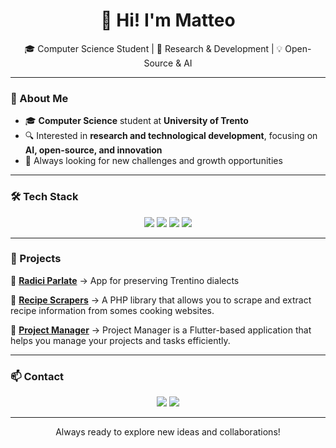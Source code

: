 <h1 align="center">👋 Hi! I'm Matteo</h1>
<p align="center">
  🎓 Computer Science Student | 🔬 Research & Development | 💡 Open-Source & AI
</p>

---

### 🚀 About Me
- 🎓 **Computer Science** student at **University of Trento**
- 🔍 Interested in **research and technological development**, focusing on **AI, open-source, and innovation**
- 🌱 Always looking for new challenges and growth opportunities

---

### 🛠️ Tech Stack
<p align="center">
  <img src="https://img.shields.io/badge/Code-PHP-777BB4?style=for-the-badge&logo=php&logoColor=white" />
  <img src="https://img.shields.io/badge/Code-Java-007396?style=for-the-badge&logo=java&logoColor=white" />
  <img src="https://img.shields.io/badge/Code-Dart-0175C2?style=for-the-badge&logo=dart&logoColor=white" />
  <img src="https://img.shields.io/badge/Database-SQL-003B57?style=for-the-badge&logo=mysql&logoColor=white" />
</p>

---

### 📌 Projects
🔹 **[Radici Parlate](https://github.com/MatteoPasselergue/radici-parlate)** → App for preserving Trentino dialects

🔹 **[Recipe Scrapers](https://github.com/MatteoLore/RecipeScrapers)** → A PHP library that allows you to scrape and extract recipe information from somes cooking websites.

🔹 **[Project Manager](https://github.com/MatteoLore/ProjectManager)** → Project Manager is a Flutter-based application that helps you manage your projects and tasks efficiently.

---

### 📫 Contact
<p align="center">
  <a href="https://www.linkedin.com/in/matteo-passelergue/"><img src="https://img.shields.io/badge/LinkedIn-0077B5?style=for-the-badge&logo=linkedin&logoColor=white" /></a>
  <a href="mailto:matteo.passelergue@studenti.unitn.it"><img src="https://img.shields.io/badge/Email-ff3e30?style=for-the-badge&logo=gmail&logoColor=white" /></a>
</p>

---

<p align="center">Always ready to explore new ideas and collaborations! </p>
